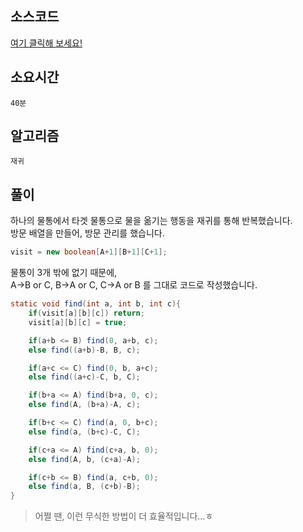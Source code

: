 ## 소스코드
[여기 클릭해 보세요!](https://github.com/BE-Archive/Algorithm-Study/blob/main/wnso-kim/Week_37/BOJ_2251_물통/BOJ_2251_물통.java)

## 소요시간
`40분`

## 알고리즘
`재귀`

## 풀이
하나의 물통에서 타겟 물통으로 물을 옮기는 행동을 재귀를 통해 반복했습니다.   
방문 배열을 만들어, 방문 관리를 했습니다.   
```java
visit = new boolean[A+1][B+1][C+1];
```

물통이 3개 밖에 없기 때문에,    
A->B or C, B->A or C, C->A or B 를 그대로 코드로 작성했습니다.
```java
static void find(int a, int b, int c){
    if(visit[a][b][c]) return;
    visit[a][b][c] = true;

    if(a+b <= B) find(0, a+b, c);
    else find((a+b)-B, B, c);

    if(a+c <= C) find(0, b, a+c);
    else find((a+c)-C, b, C);

    if(b+a <= A) find(b+a, 0, c);
    else find(A, (b+a)-A, c);

    if(b+c <= C) find(a, 0, b+c);
    else find(a, (b+c)-C, C);

    if(c+a <= A) find(c+a, b, 0);
    else find(A, b, (c+a)-A);

    if(c+b <= B) find(a, c+b, 0);
    else find(a, B, (c+b)-B);
}
```

> 어쩔 땐, 이런 무식한 방법이 더 효율적입니다...ㅎ